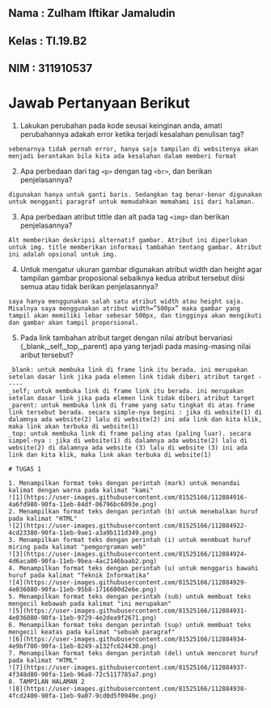 ## Nama     : Zulham Iftikar Jamaludin
## Kelas    : TI.19.B2
## NIM      : 311910537

# Jawab Pertanyaan Berikut

1. Lakukan perubahan pada kode seusai keinginan anda, amati perubahannya adakah error ketika terjadi kesalahan penulisan tag?
```
sebenarnya tidak pernah error, hanya saja tampilan di websitenya akan menjadi berantakan bila kita ada kesalahan dalam memberi format
```
2. Apa perbedaan dari tag ``<p>`` dengan tag ``<br>``, dan berikan penjelasannya?
```
digunakan hanya untuk ganti baris. Sedangkan tag benar-benar digunakan untuk mengganti paragraf untuk memudahkan memahami isi dari halaman.
```
3. Apa perbedaan atribut tittle dan alt pada tag ``<img>`` dan berikan penjelasannya?
```
Alt memberikan deskripsi alternatif gambar. Atribut ini diperlukan untuk img. title memberikan informasi tambahan tentang gambar. Atribut ini adalah opsional untuk img.
```
4. Untuk mengatur ukuran gambar digunakan atribut width dan height agar tampilan gambar proposional sebaiknya kedua atribut tersebut diisi semua atau tidak berikan penjelasannya?
```
saya hanya menggunakan salah satu atribut width atau height saja. Misalnya saya menggunakan atribut width=”500px” maka gambar yang tampil akan memiliki lebar sebesar 500px, dan tingginya akan mengikuti dan gambar akan tampil proporsional.
```
5. Pada link tambahan atribut target dengan nilai atribut bervariasi (_blank,_self,_top,_parent) apa yang terjadi pada masing-masing nilai aribut tersebut?
```
_blank: untuk membuka link di frame link itu berada. ini merupakan setelan dasar link jika pada elemen link tidak diberi atribut target ----- 
_self; untuk membuka link di frame link itu berada. ini merupakan setelan dasar link jika pada elemen link tidak diberi atribut target 
_parent: untuk membuka link di frame yang satu tingkat di atas frame link tersebut berada. secara simple-nya begini : jika di website(1) di dalamnya ada website(2) lalu di website(2) ini ada link dan kita klik, maka link akan terbuka di website(1) 
_top: untuk membuka link di frame paling atas (paling luar). secara simpel-nya : jika di website(1) di dalamnya ada website(2) lalu di website(2) di dalamnya ada website (3) lalu di website (3) ini ada link dan kita klik, maka link akan terbuka di website(1)

# TUGAS 1

1. Menampilkan format teks dengan perintah (mark) untuk menandai kalimat dengan warna pada kalimat "kami"
![1](https://user-images.githubusercontent.com/81525166/112884916-4a6fd980-90fa-11eb-84df-06796bc6093e.png)
2. Menampilkan format teks dengan perintah (b) untuk menebalkan huruf pada kalimat "HTML"
![2](https://user-images.githubusercontent.com/81525166/112884922-4cd23380-90fa-11eb-9ae1-a3a9b111d349.png)
3. Menampilkan format teks dengan perintah (i) untuk menmbuat huruf miring pada kalimat "pemgorgraman web"
![3](https://user-images.githubusercontent.com/81525166/112884924-4d6aca00-90fa-11eb-9bea-4ac2146baab2.png)
4. Menampilkan format teks dengan perintah (u) untuk menggaris bawahi huruf pada kalimat "Teknik Informatika"
![4](https://user-images.githubusercontent.com/81525166/112884929-4e036080-90fa-11eb-95b8-1716600d2e6e.png)
5. Menampilkan format teks dengan perintah (sub) untuk membuat teks mengecil kebawah pada kalimat "ini merupakan"
![5](https://user-images.githubusercontent.com/81525166/112884931-4e036080-90fa-11eb-9729-4e2dea9f2671.png)
6. Menampilkan format teks dengan perintah (sup) untuk membuat teks mengecil keatas pada kalimat "sebuah paragraf"
![6](https://user-images.githubusercontent.com/81525166/112884934-4e9bf700-90fa-11eb-8249-a132fc624430.png)
7. Menampilkan format teks dengan perintah (del) untuk mencoret huruf pada kalimat "HTML"
![7](https://user-images.githubusercontent.com/81525166/112884937-4f348d80-90fa-11eb-96a8-72c5117785a7.png)
8. TAMPILAN HALAMAN 2
![8](https://user-images.githubusercontent.com/81525166/112884938-4fcd2400-90fa-11eb-9a07-9cd0d5f0940e.png)